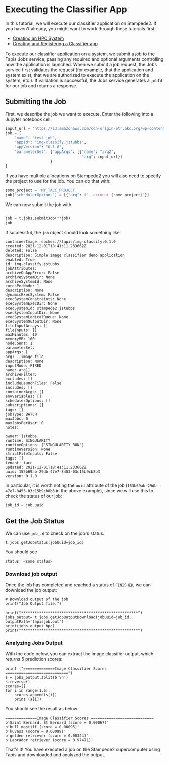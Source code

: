 # Executing the Classifier App
In this tutorial, we will execute our classifier application on Stampede2. If you haven't
already, you might want to work through these tutorials first:
* [Creating an HPC System](../systems/hpc.md)
* [Creating and Registering a Classifier app](../apps/hello.md)

To execute our classifier application on a system, we submit a _job_ to the Tapis Jobs
service, passing any required and optional arguments controlling how the application is
launched. When we submit a job request, the Jobs service first validates the request
(for example, that the application and system exist, that we are authorized to execute
the application on the system, etc.). If validation is successful, the Jobs service 
generates a `jobId` for our job and returns a response.

## Submitting the Job
First, we describe the job we want to execute. Enter the following into a Jupyter notebook cell:
```python
input_url = 'https://s3.amazonaws.com/cdn-origin-etr.akc.org/wp-content/uploads/2017/11/12231410/Labrador-Retriever-On-White-01.jpg'
job = {
    "name": "test_job",
    "appId": "img-classify.jstubbs", 
    "appVersion": "0.1.0",
    "parameterSet": {"appArgs": [{"name": "arg2", 
                                  "arg": input_url}]        
                    }
}
```
If you have multiple allocations on Stampede2 you will also need to specify the project to 
use for the job. You can do that with:
```python
some_project = 'MY_TACC_PROJECT'
job["schedulerOptions"] = [{"arg": f"--account {some_project}"}]
```
We can now submit the job with:
```python

job = t.jobs.submitJob(**job)
job
```
If successful, the `job` object should look something like.
```
containerImage: docker://tapis/img-classify:0.1.0
created: 2021-12-01T18:41:11.233662Z
deleted: False
description: Simple image classifier demo application
enabled: True
id: img-classify.jstubbs
jobAttributes: 
archiveOnAppError: False
archiveSystemDir: None
archiveSystemId: None
coresPerNode: 1
description: None
dynamicExecSystem: False
execSystemConstraints: None
execSystemExecDir: None
execSystemId: stampede2.jstubbs
execSystemInputDir: None
execSystemLogicalQueue: None
execSystemOutputDir: None
fileInputArrays: []
fileInputs: []
maxMinutes: 10
memoryMB: 100
nodeCount: 1
parameterSet: 
appArgs: [
arg: --image_file
description: None
inputMode: FIXED
name: arg1]
archiveFilter: 
excludes: []
includeLaunchFiles: False
includes: []
containerArgs: []
envVariables: []
schedulerOptions: []
subscriptions: []
tags: []
jobType: BATCH
maxJobs: 0
maxJobsPerUser: 0
notes: 

owner: jstubbs
runtime: SINGULARITY
runtimeOptions: ['SINGULARITY_RUN']
runtimeVersion: None
strictFileInputs: False
tags: []
tenant: tacc
updated: 2021-12-01T18:41:11.233662Z
uuid: 153b69ab-29db-47e7-8453-03c15b9cb8b3
version: 0.1.0
```

In particular, it is worth noting the `uuid` attribute of the job 
(`153b69ab-29db-47e7-8453-03c15b9cb8b3` in the above example), 
since we will use this
to check the status of our job:
```python
job_id = job.uuid
```

##  Get the Job Status
We can use `job_id` to check on the job's status:
```
t.jobs.getJobStatus(jobUuid=job_id)
```
You should see
```
status: <some status>
```

### Download job output
Once the job has completed and reached a status of `FINISHED`, we can download the
job output:

```
# Download output of the job
print("Job Output file:")

print("****************************************************")
jobs_output= t.jobs.getJobOutputDownload(jobUuid=job_id, outputPath='tapisjob.out')
print(jobs_output_hpc)
print("****************************************************")
```


### Analyzing Jobs Output
With the code below, you can extract the image classifier output, which returns 5 
prediction scores:

```
print ("==============Image Classifier Scores ============================")
s = jobs_output.split(b'\n')
s.reverse()
scores=[]
for i in range(1,6):
    scores.append(s[i])
    print (s[i])
```

You should see the result as below:

```
==============Image Classifier Scores ============================
b'Saint Bernard, St Bernard (score = 0.00067)'
b'bull mastiff (score = 0.00095)'
b'kuvasz (score = 0.00099)'
b'golden retriever (score = 0.00324)'
b'Labrador retriever (score = 0.97471)'
```

That's it! You have executed a job on the Stampede2 supercomputer using Tapis and
downloaded and analyzed the output.